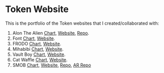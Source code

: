 # Token Website

This is the portfolio of the Token websites that I created/collaborated with:

1. Alon The Alien [Chart](https://dexscreener.com/solana/ANvvhmTshfyVMDNiXX58Lq6XG3xqq9ZbnbYoo6W1exAc), [Website](https://alonthealien.com/), [Repo](https://github.com/vverchonov/crypto-websites/tree/aliens).
2. Font [Chart](https://dexscreener.com/solana/C4R8Z8TS8NyLCxaWxEkXghQFW8GDAuYwQuoDqMRAYWJM), [Website](http://wvwvvvvvvv.com/).
3. FRODO [Chart](https://dexscreener.com/solana/2xCGqSn86Y2Ziba7sR6Nd2G5HqaYtFfL5NhpvwsyKc9R), [Website](https://frodo.world/).
4. Mihabibi [Chart](https://dexscreener.com/solana/ERCD6qtvn4sWhmNBLyPXfoKghjFRM3gxAYKxNzcw9a5x), [Website](https://mihabibilady.com/).
5. Vault Boy [Chart](https://www.pump.fun/7rwHQ8qykg4AjP6Tv5Xo6HPUVdug2gA2LcK9y8wWHU22), [Website](http://thevaultboy.com/).
6. Cat Waffle [Chart](https://dexscreener.com/solana/NTH4L6xZfa9X2Pk1hnMhW1RiYQFQmL5tCEWaeG3ht8V), [Website](http://catwafhat.com/).
7. SMOB [Chart](https://dexscreener.com/solana/fh31jwcfrc7exmd4qwory3jkp8kt9hwrzjzeweckmpkx), [Website](https://smobsolana.com/en), [Repo](https://github.com/vverchonov/crypto-websites/tree/smoking-bear), [AR Repo](https://github.com/vverchonov/crypto-websites/tree/smoking-bear-ar)
